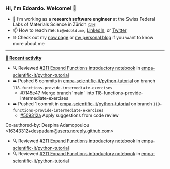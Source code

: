 ### Hi, I'm Edoardo. Welcome! 👋 

- 🔭 I’m working as a **research software engineer** at the Swiss Federal Labs of Materials Science in Zürich 🇨🇭
- 📫 How to reach me: `hi@edobld.me`, [LinkedIn](https://linkedin.com/in/edobld), or [Twitter](https://twitter.com/edobld)
- 🌐 Check out my [now page](https://edoardob.im/now) or [my personal blog](https://blog.edoardob.im) if you want to know more about me

---

**[📰 Recent activity](https://github.com/edoardob90)**
* 🔍 Reviewed [#211 Expand Functions introductory notebook](https://github.com/empa-scientific-it/python-tutorial/pull/211) in [empa-scientific-it/python-tutorial](https://github.com/empa-scientific-it/python-tutorial)
* ➡️ Pushed 6 commits in [empa-scientific-it/python-tutorial](https://github.com/empa-scientific-it/python-tutorial) on branch `118-functions-provide-intermediate-exercises`
  * [#7f45e47](https://github.com/empa-scientific-it/python-tutorial/commit/7f45e47) Merge branch &#39;main&#39; into 118-functions-provide-intermediate-exercises
* ➡️ Pushed 1 commit in [empa-scientific-it/python-tutorial](https://github.com/empa-scientific-it/python-tutorial) on branch `118-functions-provide-intermediate-exercises`
  * [#509312a](https://github.com/empa-scientific-it/python-tutorial/commit/509312a) Apply suggestions from code review

Co-authored-by: Despina Adamopoulou &lt;16343312+despadam@users.noreply.github.com&gt;
* 🔍 Reviewed [#211 Expand Functions introductory notebook](https://github.com/empa-scientific-it/python-tutorial/pull/211) in [empa-scientific-it/python-tutorial](https://github.com/empa-scientific-it/python-tutorial)
* 🔍 Reviewed [#211 Expand Functions introductory notebook](https://github.com/empa-scientific-it/python-tutorial/pull/211) in [empa-scientific-it/python-tutorial](https://github.com/empa-scientific-it/python-tutorial)



